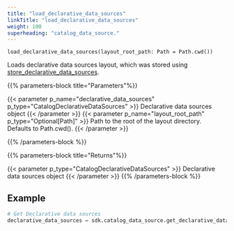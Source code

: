 ```yaml
---
title: "load_declarative_data_sources"
linkTitle: "load_declarative_data_sources"
weight: 100
superheading: "catalog_data_source."
---
```




``load_declarative_data_sources(layout_root_path: Path = Path.cwd())``

Loads declarative data sources layout, which was stored using [store_declarative_data_sources](../store_declarative_data_sources).

{{% parameters-block  title="Parameters"%}}

{{< parameter p_name="declarative_data_sources" p_type="CatalogDeclarativeDataSources" >}}
 Declarative data sources object
{{< /parameter >}}
{{< parameter p_name="layout_root_path" p_type="Optional[Path]" >}}
Path to the root of the layout directory. Defaults to Path.cwd().
{{< /parameter >}}

{{% /parameters-block %}}

{{% parameters-block title="Returns"%}}

{{< parameter p_type="CatalogDeclarativeDataSources" >}}
Declarative data sources object
{{< /parameter >}}
{{% /parameters-block %}}

## Example

```python
# Get Declarative data sources
declarative_data_sources = sdk.catalog_data_source.get_declarative_data_sources()
```
